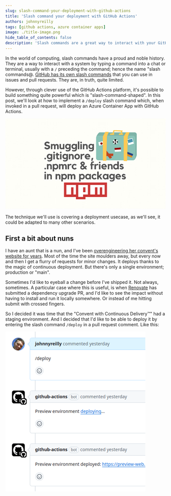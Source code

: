 ```yaml
---
slug: slash-command-your-deployment-with-github-actions
title: 'Slash command your deployment with GitHub Actions'
authors: johnnyreilly
tags: [github actions, azure container apps]
image: ./title-image.png
hide_table_of_contents: false
description: 'Slash commands are a great way to interact with your GitHub issues. In this post, we look at how to use slash commands to deploy an Azure Container Apps service with GitHub Actions.'
---
```


In the world of computing, slash commands have a proud and noble history. They are a way to interact with a system by typing a command into a chat or terminal, usually with a `/` preceding the command; hence the name "slash commands@. [GitHub has its own slash commands](https://docs.github.com/en/issues/tracking-your-work-with-issues/using-issues/about-slash-commands) that you can use in issues and pull requests. They are, in truth, quite limited.

However, through clever use of the GitHub Actions platform, it's possible to build something quite powerful which is "slash-command-shaped". In this post, we'll look at how to implement a `/deploy` slash command which, when invoked in a pull request, will deploy an Azure Container App with GitHub Actions.

![title image reading "Slash command your deployment with GitHub Actions" with the GitHub Actions logo](title-image.png)

The technique we'll use is covering a deployment usecase, as we'll see, it could be adapted to many other scenarios.

<!--truncate-->

## First a bit about nuns

I have an aunt that is a nun, and I've been [overengineering her convent's website for years](../2015-02-11-the-convent-with-continuous-delivery/index.md). Most of the time the site moulders away, but every now and then I get a flurry of requests for minor changes. It deploys thanks to the magic of continuous deployment. But there's only a single environment; production or "main".

Sometimes I'd like to eyeball a change before I've shipped it. Not always, sometimes. A particular case where this is useful, is when [Renovate](https://www.mend.io/renovate/) has submitted a dependency upgrade PR, and I'd like to see the impact without having to install and run it locally somewhere. Or instead of me hitting submit with crossed fingers.

So I decided it was time that the "Convent with Continuous Delivery™️" had a staging environment. And I decided that I'd like to be able to deploy it by entering the slash command `/deploy` in a pull request comment. Like this:

![screenshot of pull request comments](screenshot-pull-request-comments.png)
